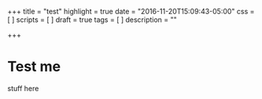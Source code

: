 +++
title = "test"
highlight = true
date = "2016-11-20T15:09:43-05:00"
css = [
]
scripts = [
]
draft = true
tags = [
]
description = ""

+++

# Test me

stuff here
